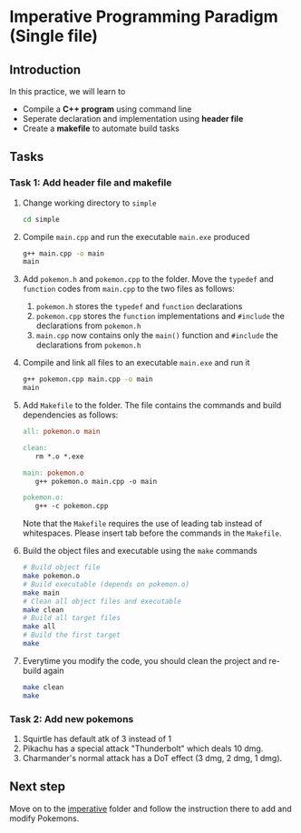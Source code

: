 # Imperative Programming Paradigm (Single file)

## Introduction

In this practice, we will learn to

* Compile a **C++ program** using command line
* Seperate declaration and implementation using **header file**
* Create a **makefile** to automate build tasks

## Tasks

### Task 1: Add header file and makefile

1. Change working directory to `simple`
   
   ```sh
   cd simple
   ```

2. Compile `main.cpp` and run the executable `main.exe` produced
   
   ```sh
   g++ main.cpp -o main
   main
   ```

3. Add `pokemon.h` and `pokemon.cpp` to the folder. Move the `typedef` and `function` codes from `main.cpp` to the two files as follows:
   1. `pokemon.h` stores the `typedef` and `function` declarations
   2. `pokemon.cpp` stores the `function` implementations and `#include` the declarations from `pokemon.h`
   3. `main.cpp` now contains only the `main()` function and `#include` the declarations from `pokemon.h`

4. Compile and link all files to an executable `main.exe` and run it
   
   ```sh
   g++ pokemon.cpp main.cpp -o main
   main
   ```

5. Add `Makefile` to the folder. The file contains the commands and build dependencies as follows:
   
   ```makefile
   all: pokemon.o main

   clean:
      rm *.o *.exe

   main: pokemon.o
      g++ pokemon.o main.cpp -o main

   pokemon.o:
      g++ -c pokemon.cpp
   ```

   Note that the `Makefile` requires the use of leading tab instead of whitespaces. Please insert tab before the commands in the `Makefile`.

6. Build the object files and executable using the `make` commands
   
   ```sh
   # Build object file
   make pokemon.o
   # Build executable (depends on pokemon.o)
   make main
   # Clean all object files and executable
   make clean
   # Build all target files
   make all
   # Build the first target
   make
   ```

7. Everytime you modify the code, you should clean the project  and re-build again

   ```sh
   make clean
   make
   ```

### Task 2: Add new pokemons

1. Squirtle has default atk of 3 instead of 1
2. Pikachu has a special attack "Thunderbolt" which deals 10 dmg.
3. Charmander's normal attack has a DoT effect (3 dmg, 2 dmg, 1 dmg).

## Next step

Move on to the [imperative](../imperative) folder and follow the instruction there to add and modify Pokemons.